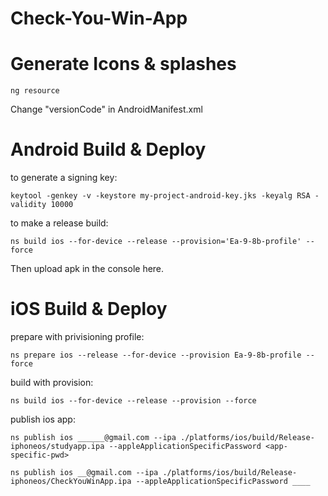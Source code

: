 # Check-You-Win-App


# Generate Icons & splashes

```
ng resource
```


Change "versionCode" in AndroidManifest.xml

# Android Build & Deploy

to generate a signing key:
```
keytool -genkey -v -keystore my-project-android-key.jks -keyalg RSA -validity 10000
```

to make a release build:
```
ns build ios --for-device --release --provision='Ea-9-8b-profile' --force
```

Then upload apk in the console here.


# iOS Build & Deploy

prepare with privisioning profile:
```
ns prepare ios --release --for-device --provision Ea-9-8b-profile --force
```

build with provision:
```
ns build ios --for-device --release --provision --force
```

publish ios app:
```
ns publish ios ______@gmail.com --ipa ./platforms/ios/build/Release-iphoneos/studyapp.ipa --appleApplicationSpecificPassword <app-specific-pwd>

ns publish ios __@gmail.com --ipa ./platforms/ios/build/Release-iphoneos/CheckYouWinApp.ipa --appleApplicationSpecificPassword ____

```